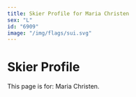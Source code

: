 ```yaml
---
title: Skier Profile for Maria Christen
sex: "L"
id: "6909"
image: "/img/flags/sui.svg" 
---
```


# Skier Profile

This page is for: Maria Christen.
    